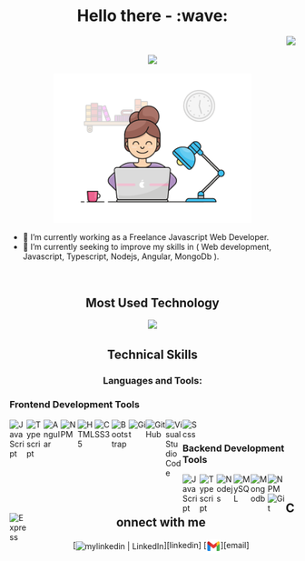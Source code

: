 <h1 align="center">Hello there - :wave:</h1>
<p align="right">
  <img src="https://komarev.com/ghpvc/?username=esraaKamel1195">
</p>
<!-- 
<p align="center">
  <img width="450" height="450" src="./welcome.jpg"/>
</p> -->
<p align="center">
   <img src="https://readme-typing-svg.demolab.com?font=Roboto+Slab&color=%233ebfee&size=35&center=true&vCenter=true&width=500&duration=1500&pause=1000&lines=I'm+Esraa+Kamel;Frontend+Javascript+Developer" width="auto" height="35"/>
</p>
<p align="center">
  <img alt="Developer GIF" width="350" height="auto" src="assets/developer-mode.gif"/>
</p>

<!--
<p align="center">
  <img src="https://komarev.com/ghpvc/?username=esraaKamel1195">
</p> -->

- 🔭 I’m currently working as a Freelance Javascript Web Developer.
- 🌱 I’m currently seeking to improve my skills in ( Web development, Javascript, Typescript, Nodejs, Angular, MongoDb ).

<br>
<h2 align="center">Most Used Technology</h2>
<p align="center">
   <img src="https://readme-typing-svg.demolab.com?font=Roboto+Slab&color=%233ebfee&size=35&center=true&vCenter=true&width=500&duration=1500&pause=1000&lines=Angular+Framework;Typescript;Javascript;Nodejs" width="auto" height="35"/>
</p>

<h2 align="center">Technical Skills</h2>

<h3 align="center">Languages and Tools:</h3>

<h3 align="left">Frontend Development Tools</h3>

[<img align="left" alt="JavaScript" width="30px" src="https://www.svgrepo.com/show/349419/javascript.svg" />][javascipt]
[<img align="left" alt="Typescript" width="30px" src="https://www.svgrepo.com/show/439022/typescript.svg" />][typescipt] 
[<img align="left" alt="Angular" width="30px" src="https://www.svgrepo.com/show/452156/angular.svg" />][angular]
[<img align="left" alt="NPM" width="30px" src="https://www.svgrepo.com/show/439240/npm.svg" />][npm]
[<img align="left" alt="HTML5" width="30px" src="https://www.svgrepo.com/show/120930/html.svg" />][html]
[<img align="left" alt="CSS3" width="30px" src="https://www.svgrepo.com/show/134149/css.svg" />][css]
[<img align="left" alt="Bootstrap" width="30px" src="https://www.svgrepo.com/show/353498/bootstrap.svg" />][bootstrap]
[<img align="left" alt="Git" width="30px" src="https://www.svgrepo.com/show/373623/git.svg" />][git]
[<img align="left" alt="GitHub" width="35px" src="https://www.svgrepo.com/show/312259/github.svg" />][github]
[<img align="left" alt="Visual Studio Code" width="30px" src="https://www.svgrepo.com/show/331782/visual-studio.svg" />][vs]
[<img align="left" alt="Scss" width="30px" src="https://www.svgrepo.com/show/373882/ng-component-scss.svg" />][scss]

<br>
<h3 align="left">Backend Development Tools</h3>

[<img align="left" alt="JavaScript" width="30px" src="https://www.svgrepo.com/show/349419/javascript.svg" />][javascipt]
[<img align="left" alt="Typescript" width="30px" src="https://www.svgrepo.com/show/439022/typescript.svg" />][typescipt] 
[<img align="left" alt="Nodejs" width="30px" src="https://www.svgrepo.com/show/452075/node-js.svg" />][nodejs]
[<img align="left" alt="MySQL" width="30px" src="https://www.svgrepo.com/show/294240/mysql.svg" />][MySQL]
[<img align="left" alt="Mongodb" width="30px" src="https://www.svgrepo.com/show/331488/mongodb.svg" />][mongodb]
[<img align="left" alt="NPM" width="30px" src="https://www.svgrepo.com/show/439240/npm.svg" />][npm]
[<img align="left" alt="Git" width="30px" src="https://www.svgrepo.com/show/373623/git.svg" />][git]
[<img align="left" alt="Express" width="30px" src="https://www.svgrepo.com/show/376367/express.svg" />][express]

<!-- **esraaKamel1195/esraaKamel1195** is a ✨ _special_ ✨ repository because its `README.md` (this file) appears on your GitHub profile. -->

<br>
<h2 align="center">Connect with me</h2>

  <div align="center">
    [<img align="center" alt="mylinkedin | LinkedIn" width="25" src="https://www.svgrepo.com/show/299484/linkedin.svg" />][linkedin]
    [<img align="center" alt="myemail | Email" width="25" src="assets/icons8-gmail.svg" />][email]
  </div>

[linkedin]: https://www.linkedin.com/in/esraa-kamel-329961129/
[email]: esraa.kamel1811@gmail.com
[bootstrap]: https://getbootstrap.com/
[github]: https://github.com/esraaKamel1195
[vs]: https://visualstudio.microsoft.com/
[html]: https://developer.mozilla.org/en-US/docs/Web/HTML
[css]: https://developer.mozilla.org/en-US/docs/Web/CSS 
[javascipt]: https://developer.mozilla.org/en-US/docs/Web/JavaScript.svg
[git]: https://git-scm.com/
[nodejs]: https://nodejs.org/en
[angular]: https://angular.dev/
[mongodb]: https://www.mongodb.com/
[npm]: https://www.npmjs.com/
[express]: https://expressjs.com/
[MySQL]: https://www.mysql.com/
[sql]: https://www.mysql.com/

[typescipt]: https://www.svgrepo.com/show/439022/typescript.svg
[scss]: https://www.svgrepo.com/show/373882/ng-component-scss.svg
[ecmascript]: https://www.svgrepo.com/show/294240/ecmascript.svg
[rxjs]: https://www.svgrepo.com/show/294240/rxjs.svg
[ngrx]: https://www.svgrepo.com/show/294240/ngrx.svg

<!-- Here are some ideas to get you started:
- 👯 I’m looking to collaborate on ...
- 🤔 I’m looking for help with ...
- 💬 Ask me about ...
- 😄 Pronouns: ...
- ⚡ Fun fact: ... -->
